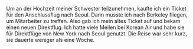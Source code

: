 Um an der Hochzeit meiner Schwester teilzunehmen, kaufte ich ein Ticket für den Anschlussflug nach Seoul. Dann musste ich nach Berkeley fliegen, um Mitarbeiter zu treffen. 
Also gab ich mein altes Ticket auf und bekam einen neuen Direktflug. 
Ich hatte viele Meilen bei Korean Air und habe sie für Direktflüge von New York nach Seoul genutzt. Die Reise war sehr kurz, sie dauerte weniger als eine Woche.
